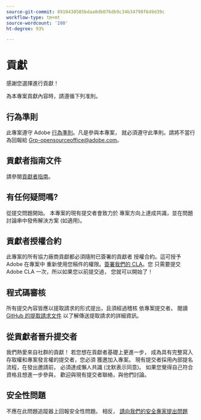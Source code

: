 ```yaml
---
source-git-commit: 8910430585bdaa0db076db9c34b34798f649d39c
workflow-type: tm+mt
source-wordcount: '280'
ht-degree: 93%

---
```

# 貢獻

感謝您選擇進行貢獻！

為本專案貢獻內容時，請遵循下列准則。

## 行為準則

此專案遵守 Adobe [行為準則](code-of-conduct.md)。凡是參與本專案，
就必須遵守此準則。請將不當行為回報給
[Grp-opensourceoffice@adobe.com](mailto:Grp-opensourceoffice@adobe.com)。

## 貢獻者指南文件

請參閱[貢獻者指南](https://experienceleague.adobe.com/docs/contributor/contributor-guide/introduction.html?lang=zh-Hant)。

## 有任何疑問嗎?

從提交問題開始。 本專案的現有提交者會致力於
專案方向上達成共識，並在問題討論串中發佈解決方案
(如適用)。

## 貢獻者授權合約

此專案的所有協力廠商貢獻都必須隨附已簽署的貢獻者
授權合約。這可授予 Adobe 在專案中
重新使用您稿件的權限。[簽署我們的 CLA](https://opensource.adobe.com/cla.html)。您
只需要提交 Adobe CLA 一次，所以如果您以前提交過，
您就可以開始了！

## 程式碼審核

所有提交內容皆應以提取請求的形式提出，且須經過稽核
依專案提交者。 閱讀 [GitHub 的提取請求文件](https://help.github.com/articles/about-pull-requests)
以了解傳送提取請求的詳細資訊。

<!--
Lastly, please follow the [pull request template](PULL_REQUEST_TEMPLATE.md) when
submitting a pull request!
-->

## 從貢獻者晉升提交者

我們熱愛來自社群的貢獻！ 若您想在貢獻者基礎上更進一步，
成為具有完整寫入存取權和專案發言權的提交者，您必須
獲邀加入專案。 現有提交者採用內部提名
流程，在發出邀請前，
必須達成懶人共識 (沈默表示同意)。 如果您覺得自己符合資格且想進一步參與，
歡迎與現有提交者聯絡，與他們討論。

## 安全性問題

不應在此問題追蹤器上回報安全性問題。 相反， [請向我們的安全專家提出問題](https://helpx.adobe.com/tw/security/alertus.html)
